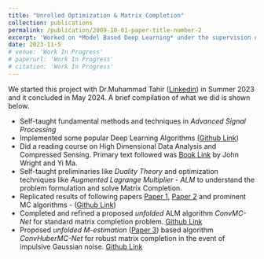 ```yaml
---
title: "Unrolled Optimization & Matrix Completion"
collection: publications
permalink: /publication/2009-10-01-paper-title-number-2
excerpt: 'Worked on *Model Based Deep Learning* under the supervision of Dr.Muhammad Tahir'
date: 2023-11-5
# venue: 'Work In Progress'
# paperurl: 'Work In Progress'
# citation: 'Work In Progress'
---
```

We started this project with Dr.Muhammad Tahir ([Linkedin](https://www.linkedin.com/in/muhammad-tahir-aa421590/?originalSubdomain=pk)) in Summer 2023 and it concluded in May 2024. A brief compilation of what we did is shown below.

- Self-taught fundamental methods and techniques in *Advanced Signal Processing*
- Implemented some popular Deep Learning Algorithms ([Github Link](https://github.com/TalhaAhmed2000/DeepLearning))
- Did a reading course on High Dimensional Data Analysis and Compressed Sensing. Primary text followed was [Book Link](https://book-wright-ma.github.io/Book-WM-20210422.pdf) by John Wright and Yi Ma.
- Self-taught preliminaries like *Duality Theory* and optimization techniques like *Augmented Lagrange Multiplier - ALM* to understand the problem formulation and solve Matrix Completion.
- Replicated results of following papers [Paper 1](https://ieeexplore.ieee.org/document/9906418), [Paper 2](https://ieeexplore.ieee.org/document/9906418) and prominent MC algorithms - ([Github Link](https://github.com/Talha-Nehal-Undegrad-Study/M-estimation-RMC/tree/main))
- Completed and refined a proposed *unfolded* ALM algorithm *ConvMC-Net* for standard matrix completion problem. [Github Link](https://github.com/TalhaAhmed2000/convmc-net)
- Proposed *unfolded* *M-estimation* ([Paper 3](https://ieeexplore.ieee.org/document/8682657)) based algorithm *ConvHuberMC-Net* for robust matrix completion in the event of impulsive Gaussian noise. [Github Link](https://github.com/Talha-Nehal-Undegrad-Study/ConvHuberMC-Net)
